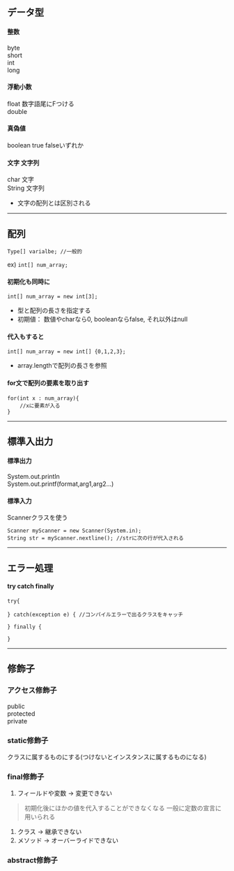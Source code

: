 ## データ型
#### 整数
byte  
short  
int  
long  

#### 浮動小数
float 数字語尾にFつける  
double

#### 真偽値
boolean true falseいずれか

#### 文字 文字列
char 文字  
String 文字列  
- 文字の配列とは区別される  
-----------

## 配列
`Type[] varialbe; //一般的`

ex) `int[] num_array;`


#### 初期化も同時に
`int[] num_array = new int[3];`

- 型と配列の長さを指定する
- 初期値： 数値やcharなら0, booleanならfalse, それ以外はnull

#### 代入もすると
`int[] num_array = new int[] {0,1,2,3};`


- array.lengthで配列の長さを参照

#### for文で配列の要素を取り出す
```
for(int x : num_array){
    //xに要素が入る
}
```
---------
## 標準入出力
#### 標準出力
System.out.println  
System.out.printf(format,arg1,arg2...)

#### 標準入力
Scannerクラスを使う
```
Scanner myScanner = new Scanner(System.in);
String str = myScanner.nextline(); //strに次の行が代入される
```
--------
## エラー処理
#### try catch finally
```
try{

} catch(exception e) { //コンパイルエラーで出るクラスをキャッチ

} finally {

}
```
---------
## 修飾子

### アクセス修飾子
public  
protected  
private  


### static修飾子
クラスに属するものにする(つけないとインスタンスに属するものになる)


### final修飾子
1. フィールドや変数 → 変更できない
>初期化後にほかの値を代入することができなくなる
>一般に定数の宣言に用いられる
1. クラス → 継承できない
2. メソッド → オーバーライドできない

### abstract修飾子
